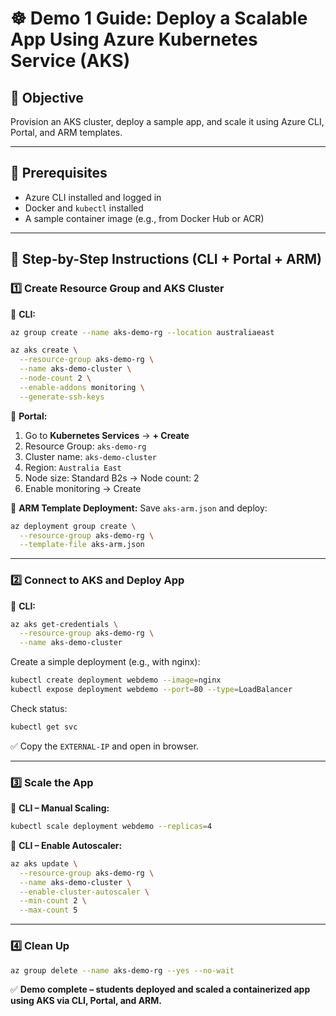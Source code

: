 # ☸️ Demo 1 Guide: Deploy a Scalable App Using Azure Kubernetes Service (AKS)

## 🎯 Objective

Provision an AKS cluster, deploy a sample app, and scale it using Azure CLI, Portal, and ARM templates.

---

## 🧭 Prerequisites

- Azure CLI installed and logged in
- Docker and `kubectl` installed
- A sample container image (e.g., from Docker Hub or ACR)

---

## 👣 Step-by-Step Instructions (CLI + Portal + ARM)

### 1️⃣ Create Resource Group and AKS Cluster

🔸 **CLI:**

```bash
az group create --name aks-demo-rg --location australiaeast

az aks create \
  --resource-group aks-demo-rg \
  --name aks-demo-cluster \
  --node-count 2 \
  --enable-addons monitoring \
  --generate-ssh-keys
```

🔸 **Portal:**

1. Go to **Kubernetes Services** → **+ Create**
2. Resource Group: `aks-demo-rg`
3. Cluster name: `aks-demo-cluster`
4. Region: `Australia East`
5. Node size: Standard B2s → Node count: 2
6. Enable monitoring → Create

🔸 **ARM Template Deployment:** Save `aks-arm.json` and deploy:

```bash
az deployment group create \
  --resource-group aks-demo-rg \
  --template-file aks-arm.json
```

---

### 2️⃣ Connect to AKS and Deploy App

🔸 **CLI:**

```bash
az aks get-credentials \
  --resource-group aks-demo-rg \
  --name aks-demo-cluster
```

Create a simple deployment (e.g., with nginx):

```bash
kubectl create deployment webdemo --image=nginx
kubectl expose deployment webdemo --port=80 --type=LoadBalancer
```

Check status:

```bash
kubectl get svc
```

✅ Copy the `EXTERNAL-IP` and open in browser.

---

### 3️⃣ Scale the App

🔸 **CLI – Manual Scaling:**

```bash
kubectl scale deployment webdemo --replicas=4
```

🔸 **CLI – Enable Autoscaler:**

```bash
az aks update \
  --resource-group aks-demo-rg \
  --name aks-demo-cluster \
  --enable-cluster-autoscaler \
  --min-count 2 \
  --max-count 5
```

---

### 4️⃣ Clean Up

```bash
az group delete --name aks-demo-rg --yes --no-wait
```

✅ **Demo complete – students deployed and scaled a containerized app using AKS via CLI, Portal, and ARM.**


